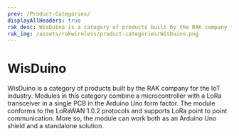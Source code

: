 ```yaml
---
prev: /Product-Categories/
displayAllHeaders: true
rak_desc: WisDuino is a category of products built by the RAK company for the IoT industry. Modules in this category combine a microcontroller with a LoRa transceiver in a single PCB in the Arduino Uno form factor. The module conforms to the LoRaWAN 1.0.2 protocols and supports LoRa point to point communication. More so, the module can work both as an Arduino Uno shield and a standalone solution.
rak_img: /assets/rakwireless/product-categories/WisDuino.png
---
```


# WisDuino

<rk-head img="/assets/rakwireless/product-categories/WisDuino.svg" center>

WisDuino is a category of products built by the RAK company for the IoT industry. Modules in this category combine a microcontroller with a LoRa transceiver in a single PCB in the Arduino Uno form factor. The module conforms to the LoRaWAN 1.0.2 protocols and supports LoRa point to point communication. More so, the module can work both as an Arduino Uno shield and a standalone solution.


</rk-head>

<rk-products :tags="['wisduino']" />